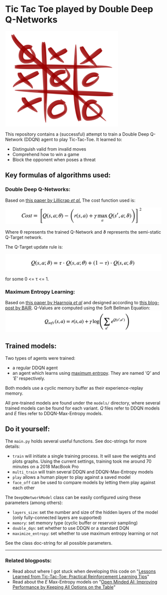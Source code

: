 # Tic Tac Toe played by Double Deep Q-Networks
![tic_tac_toe](images/tic_tac_toe.png)
 
 This repository contains a (successful) attempt to train a Double Deep Q-Network (DDQN)
 agent to play Tic-Tac-Toe. It learned to:
 
 * Distinguish valid from invalid moves
 * Comprehend how to win a game
 * Block the opponent when poses a threat
 
## Key formulas of algorithms used: 
### Double Deep Q-Networks:
Based on [this paper by Lillicrap _et al._](https://arxiv.org/abs/1509.02971) The cost function used is:

![cost](images/ddqn_cost.png)

Where θ represents the trained Q-Network and ϑ represents the semi-static Q-Target
network.

The Q-Target update rule is:

![update_rule](images/ddqn_update.png)

for some 0 <= τ <= 1. 

### Maximum Entropy Learning:
Based on [this paper by Haarnoja _et al_](https://arxiv.org/abs/1702.08165) and designed according to 
[this blog-post by BAIR](https://bair.berkeley.edu/blog/2017/10/06/soft-q-learning/). 
Q-Values are computed using the Soft Bellman Equation:
![soft_bellman](images/soft_bellman.png) 
 
## Trained models:
Two types of agents were trained: 
* a regular DDQN agent
* an agent which learns using 
[maximum entropy](https://bair.berkeley.edu/blog/2017/10/06/soft-q-learning/). They are named _'Q'_ and _'E'_ 
respectively.
 
Both models use a cyclic memory buffer as their experience-replay memory.

All pre-trained models are found under the `models/` directory, where several trained models can be found for each 
variant. _Q_ files refer to DDQN models and _E_ files refer to DDQN-Max-Entropy models.  


## Do it yourself:
The `main.py` holds several useful functions. See doc-strings for more details:
* `train` will initiate a single training process. It will save the weights and plots graphs. 
Using the current settings, training took me around 70 minutes on a 2018 MacBook Pro
* `multi_train` will train several DDQN and DDQN-Max-Entropy models
* `play` allows a human player to play against a saved model
* `face_off` can be used to compare models by letting them play against each other

The `DeepQNetworkModel` class can be easily configured using these parameters (among others):
* `layers_size`: set the number and size of the hidden layers of the model (only fully-connected layers are supported)
* `memory`: set memory type (cyclic buffer or reservoir sampling)
* `double_dqn`: set whether to use DDQN or a standard DQN
* `maximize_entropy`: set whether to use maximum entropy learning or not

See the class doc-string for all possible parameters.  

---------------------------

### Related blogposts:
* Read about where I got stuck when developing this code on "[Lessons Learned from Tic-Tac-Toe: Practical Reinforcement Learning Tips](https://medium.com/@shakedzy/lessons-learned-from-tic-tac-toe-practical-reinforcement-learning-tips-5cac654a45a8)"
* Read about the _E_ Max-Entropy models on "[Open Minded AI: Improving Performance by Keeping All Options on the Table](https://medium.com/@shakedzy/open-minded-ai-improving-performance-by-keeping-all-options-on-the-table-ddefce50913a)"
